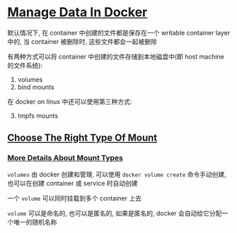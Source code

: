 # [Manage Data In Docker](https://docs.docker.com/storage/)

默认情况下, 在 container 中创建的文件都是保存在一个 writable container layer 中的, 当 container 被删除时, 这些文件都会一起被删除

有两种方式可以将 container 中创建的文件存储到本地磁盘中(即 host machine 的文件系统):

1. volumes
2. bind mounts

在 docker on linux 中还可以使用第三种方式:

3. tmpfs mounts

## [Choose The Right Type Of Mount](https://docs.docker.com/storage/#choose-the-right-type-of-mount)

### [More Details About Mount Types](https://docs.docker.com/storage/#more-details-about-mount-types)

`volumes` 由 docker 创建和管理, 可以使用 `docker volume create` 命令手动创建, 也可以在创建 container 或 service 时自动创建

一个 `volume` 可以同时挂载到多个 container 上去

`volume` 可以是命名的, 也可以是匿名的, 如果是匿名的, docker 会自动给它分配一个唯一的随机名称
